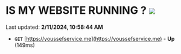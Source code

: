 # IS MY WEBSITE RUNNING ? [![](https://img.shields.io/static/v1?label=Sponsor&message=%E2%9D%A4&logo=GitHub&color=%23fe8e86)](https://github.com/sponsors/<username>)

Last updated: **2/11/2024, 10:58:44 AM**

- `GET` [https://youssefservice.me](https://youssefservice.me) - **Up** (149ms)
